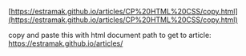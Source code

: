 [https://estramak.github.io/articles/CP%20HTML%20CSS/copy.html](https://estramak.github.io/articles/CP%20HTML%20CSS/copy.html)

copy and paste this with html document path to get to article:
https://estramak.github.io/articles/
